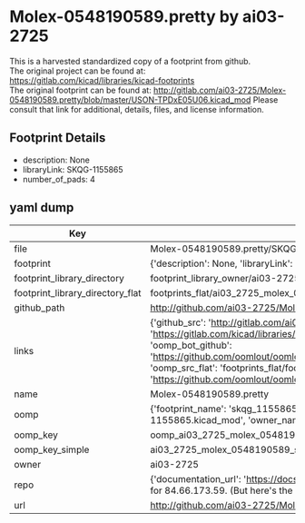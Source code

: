 # Molex-0548190589.pretty by ai03-2725  
This is a harvested standardized copy of a footprint from github.  
The original project can be found at:  
https://gitlab.com/kicad/libraries/kicad-footprints  
The original footprint can be found at:
http://gitlab.com/ai03-2725/Molex-0548190589.pretty/blob/master/USON-TPDxE05U06.kicad_mod
Please consult that link for additional, details, files, and license information.  
## Footprint Details
* description: None  
* libraryLink: SKQG-1155865  
* number_of_pads: 4  
## yaml dump  
| Key | Value |  
| --- | --- |  
| file | Molex-0548190589.pretty/SKQG-1155865.kicad_mod |  
| footprint | {'description': None, 'libraryLink': 'SKQG-1155865', 'number_of_pads': 4} |  
| footprint_library_directory | footprint_library_owner/ai03-2725_Molex-0548190589.pretty |  
| footprint_library_directory_flat | footprints_flat/ai03_2725_molex_0548190589_skqg_1155865/working |  
| github_path | http://github.com/ai03-2725/Molex-0548190589.pretty/blob/master/SKQG-1155865.kicad_mod |  
| links | {'github_src': 'http://gitlab.com/ai03-2725/Molex-0548190589.pretty/blob/master/USON-TPDxE05U06.kicad_mod', 'github_src_repo': 'https://gitlab.com/kicad/libraries/kicad-footprints', 'oomp_bot': 'footprints/ai03_2725_molex_0548190589_skqg_1155865/working', 'oomp_bot_github': 'https://github.com/oomlout/oomlout_oomp_footprint_bot/tree/main/footprints/ai03_2725_molex_0548190589_skqg_1155865/working', 'oomp_src_flat': 'footprints_flat/footprints_flat/ai03_2725_molex_0548190589_skqg_1155865/working', 'oomp_src_flat_github': 'https://github.com/oomlout/oomlout_oomp_footprint_src/tree/main/footprints_flat/ai03_2725_molex_0548190589_skqg_1155865/working'} |  
| name | Molex-0548190589.pretty |  
| oomp | {'footprint_name': 'skqg_1155865', 'library_name': 'molex_0548190589', 'original_filename': 'Molex-0548190589.pretty/SKQG-1155865.kicad_mod', 'owner_name': 'ai03_2725'} |  
| oomp_key | oomp_ai03_2725_molex_0548190589_skqg_1155865 |  
| oomp_key_simple | ai03_2725_molex_0548190589_skqg_1155865 |  
| owner | ai03-2725 |  
| repo | {'documentation_url': 'https://docs.github.com/rest/overview/resources-in-the-rest-api#rate-limiting', 'message': "API rate limit exceeded for 84.66.173.59. (But here's the good news: Authenticated requests get a higher rate limit. Check out the documentation for more details.)"} |  
| url | http://github.com/ai03-2725/Molex-0548190589.pretty |  

